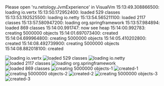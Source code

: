 Please open 'ru.netology.JvmExperience' in VisualVm
15:13:49.308866500: loading io.vertx
15:13:50.172952400: loaded 529 classes
15:13:53.192525500: loading io.netty
15:13:54.565211100: loaded 2117 classes
15:13:57.580947200: loading org.springframework
15:13:57.984894: loaded 869 classes
15:14:00.991747: now see heap
15:14:00.992783: creating 5000000 objects
15:14:01.697073400: created
15:14:04.699964800: creating 5000000 objects
15:14:05.410202800: created
15:14:08.492739900: creating 5000000 objects
15:14:08.882018100: created

![loading io.vertx](pic/13.18.46.748271100-loading-io.vertx.png)
![loaded 529 classes](pic/13.18.47.598335-loaded-529-classes.png)
![loading io.netty](pic/13.18.50.616470200-loading-io.netty.png)
![loaded 2117 classes](pic/13.18.52.036708900-loaded-2117-classes.png)
![loading org.springframework](pic/13.18.55.047943200-loading-org.springframework.png)
![loaded 869 classes](pic/13.18.55.599510100-loaded-869-classes.png)
![creating 5000000 objects-1](pic/13.18.58.611233500-creating-5000000-objects.png)
![created-1](pic/13.18.59.226339300-created.png)
![creating 5000000 objects-2](pic/13.19.02.242441900-creating-5000000-objects.png)
![created-2](pic/13.19.02.856101-created.png)
![creating 5000000 objects-3](pic/13.19.06.005841700-creating-5000000-objects.png)
![created-3](pic/13.19.06.429182400-created.png)